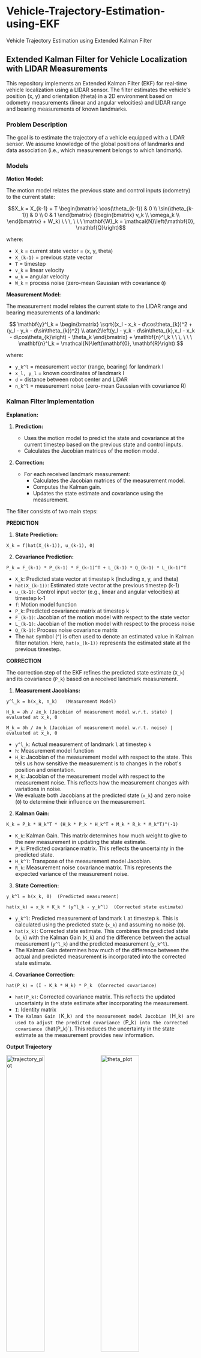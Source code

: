 # Vehicle-Trajectory-Estimation-using-EKF
Vehicle Trajectory Estimation using Extended Kalman Filter

## Extended Kalman Filter for Vehicle Localization with LIDAR Measurements

This repository implements an Extended Kalman Filter (EKF) for real-time vehicle localization using a LIDAR sensor. The filter estimates the vehicle's position (x, y) and orientation (theta) in a 2D environment based on odometry measurements (linear and angular velocities) and LIDAR range and bearing measurements of known landmarks.

### Problem Description

The goal is to estimate the trajectory of a vehicle equipped with a LIDAR sensor. We assume knowledge of the global positions of landmarks and data association (i.e., which measurement belongs to which landmark).

### Models

**Motion Model:**

The motion model relates the previous state and control inputs (odometry) to the current state:


$$X_k = X_{k-1} + T \begin{bmatrix}
\cos(\theta_{k-1}) & 0 \\
\sin(\theta_{k-1}) & 0 \\
0 & 1
\end{bmatrix}
(\begin{bmatrix}
v_k \\
\omega_k \\
\end{bmatrix} + W_k)
\ \ \, \ \ \ \mathbf{W}_k = \mathcal{N}\left(\mathbf{0}, \mathbf{Q}\right)$$

where:
- `X_k` = current state vector = (x, y, theta)
- `X_(k-1)` = previous state vector
- `T` = timestep
- `v_k` = linear velocity
- `ω_k` = angular velocity
- `W_k` = process noise (zero-mean Gaussian with covariance `Q`)

**Measurement Model:**

The measurement model relates the current state to the LIDAR range and bearing measurements of a landmark:

$$
\mathbf{y}^l_k =
\begin{bmatrix}
\sqrt{(x_l - x_k - d\cos\theta_{k})^2 + (y_l - y_k - d\sin\theta_{k})^2} \\
atan2\left(y_l - y_k - d\sin\theta_{k},x_l - x_k - d\cos\theta_{k}\right) - \theta_k
\end{bmatrix}
+
\mathbf{n}^l_k
\  \ \, \ \ \ \mathbf{n}^l_k = \mathcal{N}\left(\mathbf{0}, \mathbf{R}\right)
$$

where:

- `y_k^l` = measurement vector (range, bearing) for landmark l
- `x_l, y_l` = known coordinates of landmark l
- `d` = distance between robot center and LIDAR
- `n_k^l` = measurement noise (zero-mean Gaussian with covariance R)

### Kalman Filter Implementation

**Explanation:**

1. **Prediction:**


    - Uses the motion model to predict the state and covariance at the current timestep based on the previous state and control inputs.
    - Calculates the Jacobian matrices of the motion model.


2. **Correction:**
    - For each received landmark measurement:
        - Calculates the Jacobian matrices of the measurement model.
        - Computes the Kalman gain.
        - Updates the state estimate and covariance using the measurement.


The filter consists of two main steps:

**PREDICTION**

1. **State Prediction:**

```
X_k = f(hat(X_(k-1)), u_(k-1), 0)
```

2. **Covariance Prediction:**

```
P_k = F_(k-1) * P_(k-1) * F_(k-1)^T + L_(k-1) * Q_(k-1) * L_(k-1)^T
```
- `X_k`: Predicted state vector at timestep k (including x, y, and theta)
- `hat(X_(k-1))`: Estimated state vector at the previous timestep (k-1)
- `u_(k-1)`: Control input vector (e.g., linear and angular velocities) at timestep k-1
- `f`: Motion model function
- `P_k`: Predicted covariance matrix at timestep k
- `F_(k-1)`: Jacobian of the motion model with respect to the state vector
- `L_(k-1)`: Jacobian of the motion model with respect to the process noise
- `Q_(k-1)`: Process noise covariance matrix
- The `hat` symbol (^) is often used to denote an estimated value in Kalman filter notation. Here, `hat(x_(k-1))` represents the estimated state at the previous timestep.


**CORRECTION**

The correction step of the EKF refines the predicted state estimate (`X_k`) and its covariance (`P_k`) based on a received landmark measurement.

1. **Measurement Jacobians:**

```
y^l_k = h(x_k, n_k)   (Measurement Model)

H_k = ∂h / ∂x_k (Jacobian of measurement model w.r.t. state) | evaluated at x_k, 0

M_k = ∂h / ∂n_k (Jacobian of measurement model w.r.t. noise) | evaluated at x_k, 0
```

- `y^l_k`: Actual measurement of landmark `l` at timestep `k`
- `h`: Measurement model function
- `H_k`: Jacobian of the measurement model with respect to the state. This tells us how sensitive the measurement is to changes in the robot's position and orientation.
- `M_k`: Jacobian of the measurement model with respect to the measurement noise. This reflects how the measurement changes with variations in noise.
- We evaluate both Jacobians at the predicted state (`x_k`) and zero noise (`0`) to determine their influence on the measurement.

2. **Kalman Gain:**

```
K_k = P_k * H_k^T * (H_k * P_k * H_k^T + M_k * R_k * M_k^T)^(-1)
```


- `K_k`: Kalman Gain. This matrix determines how much weight to give to the new measurement in updating the state estimate.
- `P_k`: Predicted covariance matrix. This reflects the uncertainty in the predicted state.
- `H_k^T`: Transpose of the measurement model Jacobian.
- `R_k`: Measurement noise covariance matrix. This represents the expected variance of the measurement noise.

3. **State Correction:**

```
y_k^l = h(x_k, 0)  (Predicted measurement)

hat(x_k) = x_k + K_k * (y^l_k - y_k^l)  (Corrected state estimate)
```

- `y_k^l`: Predicted measurement of landmark `l` at timestep `k`. This is calculated using the predicted state (`x_k`) and assuming no noise (`0`).
- `hat(x_k)`: Corrected state estimate. This combines the predicted state (`x_k`) with the Kalman Gain (`K_k`) and the difference between the actual measurement (`y^l_k`) and the predicted measurement (`y_k^l`).
- The Kalman Gain determines how much of the difference between the actual and predicted measurement is incorporated into the corrected state estimate.

4. **Covariance Correction:**

```
hat(P_k) = (I - K_k * H_k) * P_k  (Corrected covariance)
```
- `hat(P_k)`: Corrected covariance matrix. This reflects the updated uncertainty in the state estimate after incorporating the measurement.
- `I`: Identity matrix
- `The Kalman Gain (`K_k`) and the measurement model Jacobian (`H_k`) are used to adjust the predicted covariance (`P_k`) into the corrected covariance (`hat(P_k)`). This reduces the uncertainty in the state estimate as the measurement provides new information.

**Output Trajectory**

<div>
    <img src="https://github.com/Abhi-0212000/Vehicle-Trajectory-Estimation-using-EKF/assets/70425157/1af6131d-e35f-4596-862c-d1e6dd151b95" alt="trajectory_plot" style="width:45%; float:left; margin-right:5%">
    <img src="https://github.com/Abhi-0212000/Vehicle-Trajectory-Estimation-using-EKF/assets/70425157/c2b8c84f-3881-4c50-839d-39ddbcc02f6c" alt="theta_plot" style="width:45%; float:left;">
</div>
